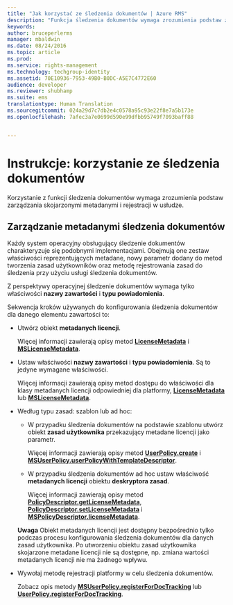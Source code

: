 ```yaml
---
title: "Jak korzystać ze śledzenia dokumentów | Azure RMS"
description: "Funkcja śledzenia dokumentów wymaga zrozumienia podstaw zarządzania skojarzonymi metadanymi i rejestracji w usłudze."
keywords: 
author: bruceperlerms
manager: mbaldwin
ms.date: 08/24/2016
ms.topic: article
ms.prod: 
ms.service: rights-management
ms.technology: techgroup-identity
ms.assetid: 70E10936-7953-49B0-B0DC-A5E7C4772E60
audience: developer
ms.reviewer: shubhamp
ms.suite: ems
translationtype: Human Translation
ms.sourcegitcommit: 024a29d7c7db2e4c0578a95c93e22f8e7a5b173e
ms.openlocfilehash: 7afec3a7e0699d590e99dfbb95749f7093baff88


---
```


# Instrukcje: korzystanie ze śledzenia dokumentów

Korzystanie z funkcji śledzenia dokumentów wymaga zrozumienia podstaw zarządzania skojarzonymi metadanymi i rejestracji w usłudze.

## Zarządzanie metadanymi śledzenia dokumentów

Każdy system operacyjny obsługujący śledzenie dokumentów charakteryzuje się podobnymi implementacjami. Obejmują one zestaw właściwości reprezentujących metadane, nowy parametr dodany do metod tworzenia zasad użytkowników oraz metodę rejestrowania zasad do śledzenia przy użyciu usługi śledzenia dokumentów.

Z perspektywy operacyjnej śledzenie dokumentów wymaga tylko właściwości **nazwy zawartości** i **typu powiadomienia**.

Sekwencja kroków używanych do konfigurowania śledzenia dokumentów dla danego elementu zawartości to:

-   Utwórz obiekt **metadanych licencji**.

    Więcej informacji zawierają opisy metod [**LicenseMetadata**](/rights-management/sdk/4.2/api/android/com.microsoft.rightsmanagement#msipcthin2_licensemetadata_interface_java) i [**MSLicenseMetadata**](/rights-management/sdk/4.2/api/iOS/mslicensemetadata#msipcthin2_mslicensemetadata_class_objc).

-   Ustaw właściwości **nazwy zawartości** i **typu powiadomienia**. Są to jedyne wymagane właściwości.

    Więcej informacji zawierają opisy metod dostępu do właściwości dla klasy metadanych licencji odpowiedniej dla platformy, [**LicenseMetadata**](/rights-management/sdk/4.2/api/android/com.microsoft.rightsmanagement#msipcthin2_licensemetadata_interface_java) lub [**MSLicenseMetadata**](/rights-management/sdk/4.2/api/iOS/mslicensemetadata#msipcthin2_mslicensemetadata_class_objc).

-   Według typu zasad: szablon lub ad hoc:

    -   W przypadku śledzenia dokumentów na podstawie szablonu utwórz obiekt **zasad użytkownika** przekazujący metadane licencji jako parametr.

        Więcej informacji zawierają opisy metod [**UserPolicy.create**](/rights-management/sdk/4.2/api/android/userpolicy#msipcthin2_userpolicy_class_java) i [**MSUserPolicy.userPolicyWithTemplateDescriptor**](/rights-management/sdk/4.2/api/iOS/msuserpolicy#msipcthin2_msuserpolicy_templatedescriptor_property_objc).

    -   W przypadku śledzenia dokumentów ad hoc ustaw właściwość **metadanych licencji** obiektu **deskryptora zasad**.

        Więcej informacji zawierają opisy metod [**PolicyDescriptor.getLicenseMetadata**](/rights-management/sdk/4.2/api/android/policydescriptor#msipcthin2_policydescriptor_interface_java), [**PolicyDescriptor.setLicenseMetadata**](/rights-management/sdk/4.2/api/android/policydescriptor#msipcthin2_policydescriptor_setlicensemetadata_java) i [**MSPolicyDescriptor.licenseMetadata**](/rights-management/sdk/4.2/api/iOS/mspolicydescriptor#msipcthin2_mspolicydescriptor_licensemetadata_property_objc).

    **Uwaga** Obiekt metadanych licencji jest dostępny bezpośrednio tylko podczas procesu konfigurowania śledzenia dokumentów dla danych zasad użytkownika. Po utworzeniu obiektu zasad użytkownika skojarzone metadane licencji nie są dostępne, np. zmiana wartości metadanych licencji nie ma żadnego wpływu.

     

-   Wywołaj metodę rejestracji platformy w celu śledzenia dokumentów.

    Zobacz opis metody [**MSUserPolicy.registerForDocTracking**](/rights-management/sdk/4.2/api/iOS/msuserpolicy#msipcthin2_msuserpolicy_registerfordoctracking_userid_authenticationcallback_completionblock_method_objc) lub [**UserPolicy.registerForDocTracking**](/rights-management/sdk/4.2/api/iOS/msuserpolicy#msipcthin2_msuserpolicy_registerfordoctracking_userid_authenticationcallback_completionblock_method_objc).

 

 



<!--HONumber=Aug16_HO4-->


